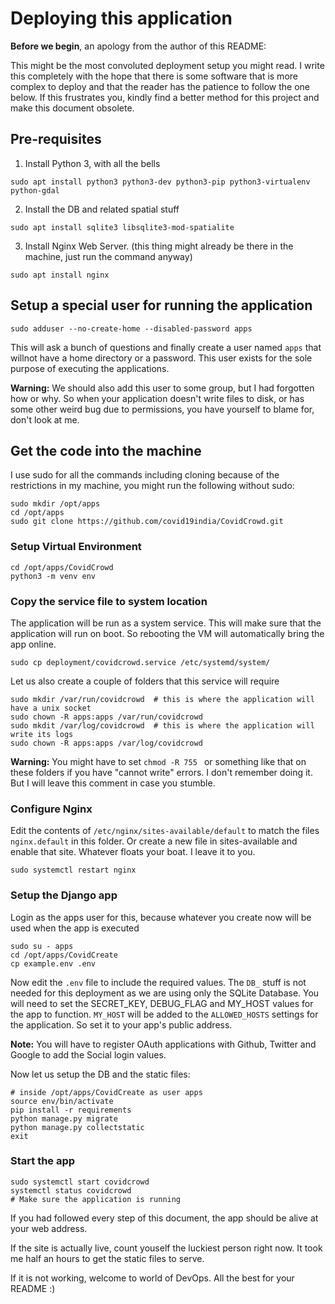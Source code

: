 # Deploying this application

**Before we begin**, an apology from the author of this README:

This might be the most convoluted deployment setup you might read. I write this
completely with the hope that there is some software that is more complex to deploy
and that the reader has the patience to follow the one below. If this frustrates
you, kindly find a better method for this project and make this document obsolete. 

## Pre-requisites

1. Install Python 3, with all the bells 

```shell script
sudo apt install python3 python3-dev python3-pip python3-virtualenv python-gdal
```

2. Install the DB and related spatial stuff

```shell script
sudo apt install sqlite3 libsqlite3-mod-spatialite
```

3. Install Nginx Web Server. (this thing might already be there in the machine, just run the command anyway)

```shell script
sudo apt install nginx
```

## Setup a special user for running the application

```shell script
sudo adduser --no-create-home --disabled-password apps
```

This will ask a bunch of questions and finally create a user named `apps` that willnot have a home directory or a password.
This user exists for the sole purpose of executing the applications.

**Warning:** We should also add this user to some group, but I had forgotten how or why. So when your application doesn't
write files to disk, or has some other weird bug due to permissions, you have yourself to blame for, don't look at me.

## Get the code into the machine

I use sudo for all the commands including cloning because of the restrictions in my machine, you might run the following
without sudo:

```shell script
sudo mkdir /opt/apps
cd /opt/apps
sudo git clone https://github.com/covid19india/CovidCrowd.git
```

### Setup Virtual Environment

```shell script
cd /opt/apps/CovidCrowd
python3 -m venv env
```

### Copy the service file to system location

The application will be run as a system service. This will make sure that the application will run on boot. So rebooting
the VM will automatically bring the app online.

````shell script
sudo cp deployment/covidcrowd.service /etc/systemd/system/
````

Let us also create a couple of folders that this service will require

```shell script
sudo mkdir /var/run/covidcrowd  # this is where the application will have a unix socket
sudo chown -R apps:apps /var/run/covidcrowd
sudo mkdit /var/log/covidcrowd  # this is where the application will write its logs
sudo chown -R apps:apps /var/log/covidcrowd
```

**Warning:** You might have to set `chmod -R 755 ` or something like that on these folders if you have "cannot write"
errors. I don't remember doing it. But I will leave this comment in case you stumble.


### Configure Nginx

Edit the contents of `/etc/nginx/sites-available/default` to match the files `nginx.default` in this folder.
Or create a new file in sites-available and enable that site. Whatever floats your boat. I leave it to you.

```shell script
sudo systemctl restart nginx
```

### Setup the Django app

Login as the apps user for this, because whatever you create now will be used when the app is executed

```shell script
sudo su - apps
cd /opt/apps/CovidCreate
cp example.env .env
```

Now edit the `.env` file to include the required values. The `DB_` stuff is not needed for this deployment as we are
using only the SQLite Database. You will need to set the SECRET_KEY, DEBUG_FLAG and MY_HOST values for the app to function.
`MY_HOST` will be added to the `ALLOWED_HOSTS` settings for the application. So set it to your app's public address.

**Note:** You will have to register OAuth applications with Github, Twitter and Google to add the Social login values.

Now let us setup the DB and the static files:

```shell script
# inside /opt/apps/CovidCreate as user apps
source env/bin/activate
pip install -r requirements
python manage.py migrate
python manage.py collectstatic
exit
```

### Start the app

```shell script
sudo systemctl start covidcrowd
systemctl status covidcrowd
# Make sure the application is running
```


If you had followed every step of this document, the app should be alive at your web address.

If the site is actually live, count youself the luckiest person right now.
It took me half an hours to get the static files to serve.

If it is not working, welcome to world of DevOps. All the best for your README :)

